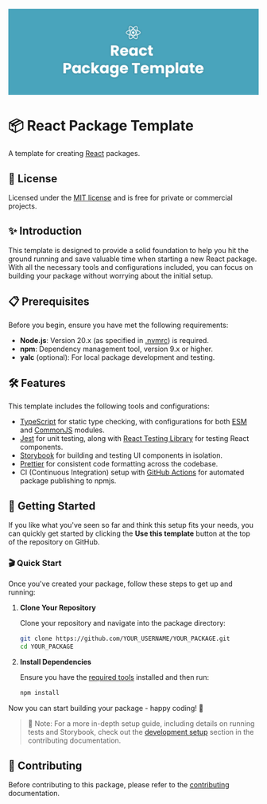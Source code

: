 ![React Package Template](https://raw.githubusercontent.com/andrewdyer/andrewdyer/refs/heads/main/assets/images/covers/react-package-template.png)

# 📦 React Package Template

A template for creating [React](https://react.dev/) packages.

## 📄 License

Licensed under the [MIT license](https://opensource.org/licenses/MIT) and is free for private or commercial projects.

## ✨ Introduction

This template is designed to provide a solid foundation to help you hit the ground running and save valuable time when starting a new React package. With all the necessary tools and configurations included, you can focus on building your package without worrying about the initial setup.

## 📋 Prerequisites

Before you begin, ensure you have met the following requirements:

- **Node.js**: Version 20.x (as specified in [.nvmrc](.nvmrc)) is required.
- **npm**: Dependency management tool, version 9.x or higher.
- **yalc** (optional): For local package development and testing.

## 🛠️ Features

This template includes the following tools and configurations:

- [TypeScript](https://www.typescriptlang.org/) for static type checking, with configurations for both [ESM](https://nodejs.org/api/esm.html) and [CommonJS](https://nodejs.org/docs/latest/api/modules.html#modules-commonjs-modules) modules.
- [Jest](https://jestjs.io/) for unit testing, along with [React Testing Library](https://testing-library.com/docs/react-testing-library/intro/) for testing React components.
- [Storybook](https://storybook.js.org/) for building and testing UI components in isolation.
- [Prettier](https://prettier.io/) for consistent code formatting across the codebase.
- CI (Continuous Integration) setup with [GitHub Actions](https://github.com/features/actions) for automated package publishing to npmjs.

## 🚀 Getting Started

If you like what you've seen so far and think this setup fits your needs, you can quickly get started by clicking the **Use this template** button at the top of the repository on GitHub.

### 🎬 Quick Start

Once you've created your package, follow these steps to get up and running:

1. **Clone Your Repository**

   Clone your repository and navigate into the package directory:

   ```bash
   git clone https://github.com/YOUR_USERNAME/YOUR_PACKAGE.git
   cd YOUR_PACKAGE
   ```

2. **Install Dependencies**

   Ensure you have the [required tools](#-prerequisites) installed and then run:

   ```bash
   npm install
   ```

Now you can start building your package - happy coding! 🎉

> 📝 Note: For a more in-depth setup guide, including details on running tests and Storybook, check out the [development setup](./CONTRIBUTING.md#development-setup) section in the contributing documentation.

## 🤝 Contributing

Before contributing to this package, please refer to the [contributing](./CONTRIBUTING.md) documentation.
